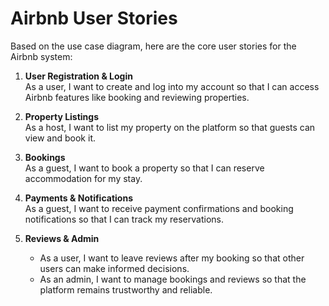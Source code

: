 # Airbnb User Stories

Based on the use case diagram, here are the core user stories for the Airbnb system:

1. **User Registration & Login**  
   As a user, I want to create and log into my account so that I can access Airbnb features like booking and reviewing properties.

2. **Property Listings**  
   As a host, I want to list my property on the platform so that guests can view and book it.

3. **Bookings**  
   As a guest, I want to book a property so that I can reserve accommodation for my stay.

4. **Payments & Notifications**  
   As a guest, I want to receive payment confirmations and booking notifications so that I can track my reservations.

5. **Reviews & Admin**  
   - As a user, I want to leave reviews after my booking so that other users can make informed decisions.  
   - As an admin, I want to manage bookings and reviews so that the platform remains trustworthy and reliable.
